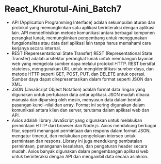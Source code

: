 # React_Khurotul-Aini_Batch7


- API (Application Programming Interface) adalah sekumpulan aturan dan protokol yang memungkinkan satu aplikasi berinteraksi dengan aplikasi lain. API mendefinisikan metode komunikasi antara berbagai komponen perangkat lunak, memungkinkan pengembang untuk menggunakan fungsionalitas atau data dari aplikasi lain tanpa harus memahami cara kerjanya secara internal.
- REST (Reperesentational State Transfer) REST (Representational State Transfer) adalah arsitektur perangkat lunak untuk membangun layanan web yang mengelola sumber daya melalui protokol HTTP. REST bersifat stateless, menggunakan URL untuk mengidentifikasi sumber daya, dan metode HTTP seperti GET, POST, PUT, dan DELETE untuk operasi. Sumber daya dapat direpresentasikan dalam format seperti JSON dan XML.
- JSON (JavaScript Object Notation) adalah format data ringan yang digunakan untuk pertukaran data antar aplikasi. JSON mudah dibaca manusia dan diparsing oleh mesin, menyusun data dalam bentuk pasangan kunci-nilai dan array. Format ini sering digunakan dalam komunikasi antara klien dan server, terutama dalam aplikasi web dan API.
- Axios adalah library JavaScript yang digunakan untuk melakukan permintaan HTTP dari browser dan Node.js. Axios mendukung berbagai fitur, seperti menangani permintaan dan respons dalam format JSON, mengatur timeout, dan melakukan pengelolaan intersep untuk permintaan dan respons. Library ini juga mendukung pembatalan permintaan, penanganan kesalahan, dan pengaturan header secara mudah. Axios banyak digunakan dalam pengembangan aplikasi web untuk berinteraksi dengan API dan mengambil data secara asinkron.

